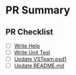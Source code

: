 # PR Summary

<!-- summarize your PR between here and the checklist -->

## PR Checklist

- [ ] [Write Help](https://github.com/DarqueWarrior/vsteam/blob/master/.github/CONTRIBUTING.md#write-help)
- [ ] [Write Unit Test](https://github.com/DarqueWarrior/vsteam/blob/master/.github/CONTRIBUTING.md#write-unit-test)
- [ ] [Update VSTeam.psd1](https://github.com/DarqueWarrior/vsteam/blob/master/.github/CONTRIBUTING.md#add-a-format-file)
- [ ] [Update README.md](https://github.com/DarqueWarrior/vsteam/blob/master/.github/CONTRIBUTING.md#add-a-format-file)
